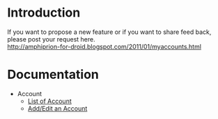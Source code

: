 # Introduction #

If you want to propose a new feature or if you want to share feed back, please post your request here.<br />
http://amphiprion-for-droid.blogspot.com/2011/01/myaccounts.html

# Documentation #
  * Account
    * [List of Account](ListAccount.md)
    * [Add/Edit an Account](EditAccount.md)
